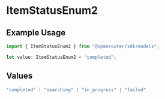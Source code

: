 # ItemStatusEnum2

## Example Usage

```typescript
import { ItemStatusEnum2 } from "@openrouter/sdk/models";

let value: ItemStatusEnum2 = "completed";
```

## Values

```typescript
"completed" | "searching" | "in_progress" | "failed"
```